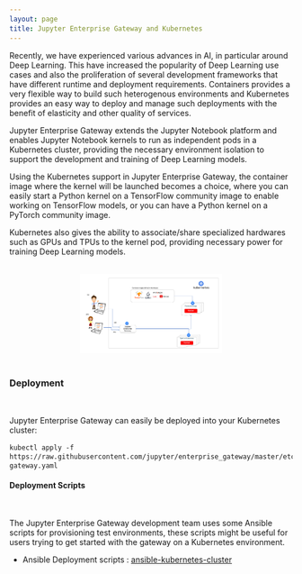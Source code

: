 ```yaml
---
layout: page
title: Jupyter Enterprise Gateway and Kubernetes
---
```


Recently, we have experienced various advances in AI, in particular around Deep Learning. This have
increased the popularity of Deep Learning use cases and also the proliferation of several development
frameworks that have different runtime and deployment requirements. Containers provides a very flexible
way to build such heterogenous environments and Kubernetes provides an easy way to deploy and manage such
deployments with the benefit of elasticity and other quality of services.

Jupyter Enterprise Gateway extends the Jupyter Notebook platform and enables Jupyter Notebook
kernels to run as independent pods in a Kubernetes cluster, providing the necessary environment
isolation to support the development and training of Deep Learning models.

Using the Kubernetes support in Jupyter Enterprise Gateway, the container image where the kernel will be
launched becomes a choice, where you can easily start a Python kernel on a TensorFlow community image
to enable working on TensorFlow models, or you can have a Python kernel on a PyTorch community image.

Kubernetes also gives the ability to associate/share specialized hardwares such as GPUs and TPUs
to the kernel pod, providing necessary power for training Deep Learning models.

<br/>

<div align="center">
  <img src="./img/platform-kubernetes.png" height="50%" width="50%">
</div>

<br/>

### Deployment

<br/>

Jupyter Enterprise Gateway can easily be deployed into your Kubernetes cluster:

<div>
<pre><code>kubectl apply -f https://raw.githubusercontent.com/jupyter/enterprise_gateway/master/etc/kubernetes/enterprise-gateway.yaml</code></pre>
</div>


#### Deployment Scripts

<br/>

The Jupyter Enterprise Gateway development team uses some Ansible scripts for provisioning
test environments, these scripts might be useful for users trying to get started with the gateway
on a Kubernetes environment.

* Ansible Deployment scripts : <a href="https://github.com/lresende/ansible-spark-cluster">ansible-kubernetes-cluster</a>
